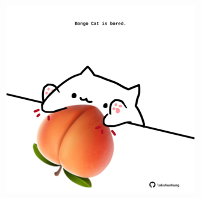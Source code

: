 <!-- built at 13/07/2024, 09:00:47 UTC -->
<p align="center">
  <img width="500" height="500" src="./ReadmeImage.svg">
</p>
